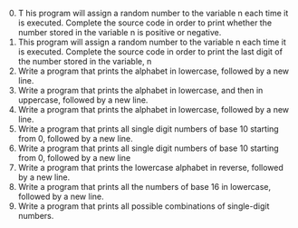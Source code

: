 0. T his program will assign a random number to the variable n each time it is executed. Complete the source code in order to print whether the number stored in the variable n is positive or negative. 
1. This program will assign a random number to the variable n each time it is executed. Complete the source code in order to print the last digit of the number stored in the variable, n 
2. Write a program that prints the alphabet in lowercase, followed by a new line.
3. Write a program that prints the alphabet in lowercase, and then in uppercase, followed by a new line.
4. Write a program that prints the alphabet in lowercase, followed by a new line.
5. Write a program that prints all single digit numbers of base 10 starting from 0, followed by a new line.
6. Write a program that prints all single digit numbers of base 10 starting from 0, followed by a new line
7. Write a program that prints the lowercase alphabet in reverse, followed by a new line.
8. Write a program that prints all the numbers of base 16 in lowercase, followed by a new line.
9. Write a program that prints all possible combinations of single-digit numbers.
